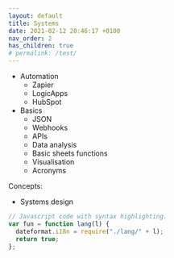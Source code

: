 ```yaml
---
layout: default
title: Systems
date: 2021-02-12 20:46:17 +0100
nav_order: 2
has_children: true
# permalink: /test/
---
```


- Automation
  - Zapier
  - LogicApps
  - HubSpot
- Basics
  - JSON
  - Webhooks
  - APIs
  - Data analysis
  - Basic sheets functions
  - Visualisation
  - Acronyms

Concepts:

- Systems design

```js
// Javascript code with syntax highlighting.
var fun = function lang(l) {
  dateformat.i18n = require("./lang/" + l);
  return true;
};
```

<!-- {% highlight ruby %}
def print_hi(name)
puts "Hi, #{name}"
end
print_hi('Tom')
#=> prints 'Hi, Tom' to STDOUT.
{% endhighlight %}

Check out the [Jekyll docs][jekyll-docs] for more info on how to get the most out of Jekyll. File all bugs/feature requests at [Jekyll’s GitHub repo][jekyll-gh]. If you have questions, you can ask them on [Jekyll Talk][jekyll-talk].

[jekyll-docs]: https://jekyllrb.com/docs/home
[jekyll-gh]: https://github.com/jekyll/jekyll
[jekyll-talk]: https://talk.jekyllrb.com/ -->
